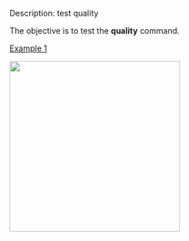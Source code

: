 Description: test quality

The objective is to test the **quality** command.

[Example 1](description_qual.md)

<img height="300" width="300" src="https://lanl.github.io/LaGriT/assets/images/qual1_tn.gif">

 
